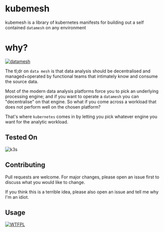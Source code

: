 # kubemesh
 kubemesh is a library of kubernetes manifests for building out a self contained `datamesh` on any environment

 # why?
[![datamesh](https://img.shields.io/badge/datamesh-engine%20agnostic-darkgreen)](https://www.thoughtworks.com/what-we-do/data-and-ai/data-mesh)

The tl;dr on `data mesh` is that data analysis should be decentralised and managed+operated by functional teams that intimately know and consume the source data.

Most of the modern data analysis platforms force you to pick an underlying processing engine; and if you want to operate a `datamesh` you can "decentralise" on that engine. So what if you come across a workload that does not perform well on the chosen platform?

That's where `kubernetes` comes in by letting you pick whatever engine you want for the analytic workload. 

## Tested On
![k3s](https://img.shields.io/badge/kubernetes-v1.22.3%2Bk3s1-blue)

## Contributing
Pull requests are welcome. For major changes, please open an issue first to discuss what you would like to change.

If you think this is a terrible idea, please also open an issue and tell me why I'm an idiot.

## Usage
<a href="./LICENSE"><img
       src="https://img.shields.io/badge/LICENSE-WTFPL-black"
       alt="WTFPL" /></a>
